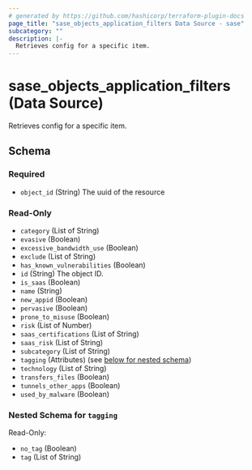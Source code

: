 ```yaml
---
# generated by https://github.com/hashicorp/terraform-plugin-docs
page_title: "sase_objects_application_filters Data Source - sase"
subcategory: ""
description: |-
  Retrieves config for a specific item.
---
```


# sase_objects_application_filters (Data Source)

Retrieves config for a specific item.



<!-- schema generated by tfplugindocs -->
## Schema

### Required

- `object_id` (String) The uuid of the resource

### Read-Only

- `category` (List of String)
- `evasive` (Boolean)
- `excessive_bandwidth_use` (Boolean)
- `exclude` (List of String)
- `has_known_vulnerabilities` (Boolean)
- `id` (String) The object ID.
- `is_saas` (Boolean)
- `name` (String)
- `new_appid` (Boolean)
- `pervasive` (Boolean)
- `prone_to_misuse` (Boolean)
- `risk` (List of Number)
- `saas_certifications` (List of String)
- `saas_risk` (List of String)
- `subcategory` (List of String)
- `tagging` (Attributes) (see [below for nested schema](#nestedatt--tagging))
- `technology` (List of String)
- `transfers_files` (Boolean)
- `tunnels_other_apps` (Boolean)
- `used_by_malware` (Boolean)

<a id="nestedatt--tagging"></a>
### Nested Schema for `tagging`

Read-Only:

- `no_tag` (Boolean)
- `tag` (List of String)


